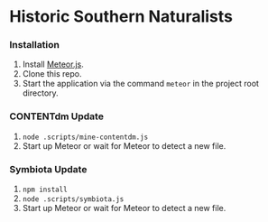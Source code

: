 # Historic Southern Naturalists

### Installation
1. Install [Meteor.js](https://www.meteor.com/install).
2. Clone this repo.
3. Start the application via the command `meteor` in the project root directory.

### CONTENTdm Update
1. `node .scripts/mine-contentdm.js`
2. Start up Meteor or wait for Meteor to detect a new file.

### Symbiota Update
1. `npm install`
2. `node .scripts/symbiota.js`
3. Start up Meteor or wait for Meteor to detect a new file.
